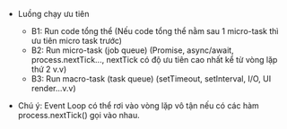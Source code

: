 - Luồng chạy ưu tiên

  - B1: Run code tổng thể (Nếu code tổng thể nằm sau 1 micro-task thì ưu tiên micro task trước)
  - B2: Run micro-task (job queue) (Promise, async/await, process.nextTick..., nextTick có độ ưu tiên cao nhất kể từ vòng lặp thứ 2 v.v)
  - B3: Run macro-task (task queue) (setTimeout, setInterval, I/O, UI render...v.v)

- Chú ý: Event Loop có thể rơi vào vòng lặp vô tận nếu có các hàm process.nextTick() gọi vào nhau.
